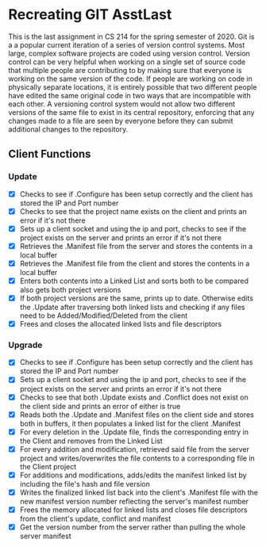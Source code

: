 # Recreating GIT AsstLast
This is the last assignment in CS 214 for the spring semester of 2020. Git is a a popular current iteration of a series of version control systems. Most large, complex software projects are coded using version control. Version control can be very helpful when working on a single set of source code that multiple people are contributing to by making sure that everyone is working on the same version of the code. If people are working on code in physically separate locations, it is entirely possible that two different people have edited the same original code in two ways that are incompatible with each other. A versioning control system would not allow two different versions of the same file to exist in its central repository, enforcing that any changes made to a file are seen by everyone before they can submit additional changes to the repository.

## Client Functions

### Update
* [x] Checks to see if .Configure has been setup correctly and the client has stored the IP and Port number
* [x] Checks to see that the project name exists on the client and prints an error if it's not there
* [x] Sets up a client socket and using the ip and port, checks to see if the project exists on the server and prints an error if it's not there
* [x] Retrieves the .Manifest file from the server and stores the contents in a local buffer
* [x] Retrieves the .Manifest file from the client and stores the contents in a local buffer
* [x] Enters both contents into a Linked List and sorts both to be compared also gets both project versions
* [x] If both project versions are the same, prints up to date. Otherwise edits the .Update after traversing both linked lists and checking if any files need to be Added/Modified/Deleted from the client
* [x] Frees and closes the allocated linked lists and file descriptors

### Upgrade
* [x] Checks to see if .Configure has been setup correctly and the client has stored the IP and Port number
* [x] Sets up a client socket and using the ip and port, checks to see if the project exists on the server and prints an error if it's not there
* [x] Checks to see that both .Update exists and .Conflict does not exist on the client side and prints an error of either is true
* [x] Reads both the .Update and .Manifest files on the client side and stores both in buffers, it then populates a linked list for the client .Manifest
* [x] For every deletion in the .Update file, finds the corresponding entry in the Client and removes from the Linked List
* [x] For every addition and modification, retrieved said file from the server project and writes/overwrites the file contents to a corresponding file in the Client project
* [x] For additions and modifications, adds/edits the manifest linked list by including the file's hash and file version
* [x] Writes the finalized linked list back into the client's .Manifest file with the new manifest version number reflecting the server's manifest number
* [x] Frees the memory allocated for linked lists and closes file descriptors from the client's update, conflict and manifest
* [x] Get the version number from the server rather than pulling the whole server manifest